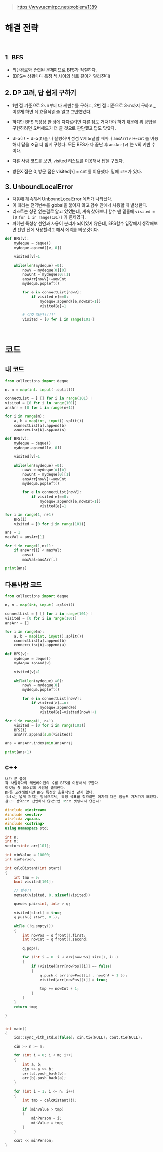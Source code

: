 > [ https://www.acmicpc.net/problem/1389 ]( https://www.acmicpc.net/problem/1389 )   

# 해결 전략

</br>

## 1.  BFS
- 최단경로와 관련된 문제이므로 BFS가 적절하다.
- (DFS는 상황마다 특정 점 사이의 경로 길이가 달라진다)

## 2. DP 고려, 답 쉽게 구하기

- 1번 점 기준으로 2~n부터 다 케빈수를 구하고, 2번 점 기준으로 3~n까지 구하고,,, 이렇게 하면 더 효율적일 줄 알고 고민했었다.
- 하지만 BFS 특성상 한 점에 다다르려면 다른 점도 거쳐가야 하기 때문에 위 방법을 구현하려면 오버헤드가 더 클 것으로 판단했고 답도 맞았다.
- BFS(1) ~ BFS(n)을 다 실행하며 정점 v에 도달할 때마다 `ansArr[v]+=cnt` 를 이용해서 답을 조금 더 쉽게 구했다. 모든 BFS가 다 끝난 후 `ansArr[v]` 는 v의 케빈 수이다.

- 다른 사람 코드를 보면, visited 리스트를 이용해서 답을 구했다.
- 방문X 점은 0, 방문 점은 visited[v] = cnt 를 이용했다. 밑에 코드가 있다.

## 3. UnboundLocalError 

- 처음에 계속해서 UnboundLocalError 에러가 나타났다.
- 이 에러는 전역변수를 global을 붙이지 않고 함수 안에서 사용할 때 발생한다.
- 리스트는 상관 없는걸로 알고 있었는데, 계속 찾아보니 함수 맨 밑줄에 `visited = [0 for i in range(101)]` 가 문제였다.
- 파이썬 특성상 선언과 사용이 분리가 되어있지 않은데, BFS함수 입장에서 생각해보면 선언 전에 사용할려고 해서 에러를 띄운것이다.

```python
def BFS(v):
    mydeque = deque()
    mydeque.append([v, 0])

    visited[v]=1

    while(len(mydeque)!=0):
        nowV = mydeque[0][0]
        nowCnt = mydeque[0][1]
        ansArr[nowV]+=nowCnt
        mydeque.popleft()

        for e in connectList[nowV]:
            if visited[e]==0:
                mydeque.append([e,nowCnt+1])
                visited[e]=1

        # 이것 때문!!!!!!
        visited = [0 for i in range(101)]
```

</br>

# 코드

## 내 코드

```python
from collections import deque

n, m = map(int, input().split())

connectList = [ [] for i in range(101) ]
visited = [0 for i in range(101)]
ansArr = [0 for i in range(n+1)]

for i in range(m):
    a, b = map(int, input().split())
    connectList[a].append(b)
    connectList[b].append(a)

def BFS(v):
    mydeque = deque()
    mydeque.append([v, 0])

    visited[v]=1

    while(len(mydeque)!=0):
        nowV = mydeque[0][0]
        nowCnt = mydeque[0][1]
        ansArr[nowV]+=nowCnt
        mydeque.popleft()

        for e in connectList[nowV]:
            if visited[e]==0:
                mydeque.append([e,nowCnt+1])
                visited[e]=1

for i in range(1, n+1):
    BFS(i)
    visited = [0 for i in range(101)]

ans = 1
maxVal = ansArr[1]

for i in range(1,n+1):
    if ansArr[i] < maxVal:
        ans=i
        maxVal=ansArr[i]

print(ans)
```

## 다른사람 코드
```python
from collections import deque

n, m = map(int, input().split())

connectList = [ [] for i in range(101) ]
visited = [0 for i in range(101)]
ansArr = []

for i in range(m):
    a, b = map(int, input().split())
    connectList[a].append(b)
    connectList[b].append(a)

def BFS(v):
    mydeque = deque()
    mydeque.append(v)

    visited[v]=1

    while(len(mydeque)!=0):
        nowV = mydeque[0]
        mydeque.popleft()

        for e in connectList[nowV]:
            if visited[e]==0:
                mydeque.append(e)
                visited[e]=visited[nowV]+1

for i in range(1, n+1):
    visited = [0 for i in range(101)]
    BFS(i)
    ansArr.append(sum(visited))

ans = ansArr.index(min(ansArr))

print(ans+1)
```

## c++

```c++
내가 푼 풀이
각 사람마다의 케빈베이컨의 수를 BFS를 이용해서 구한다.
이것들 중 최소값의 사람을 출력한다.
DP를 고려해봤지만 BFS 특성상 효율적인것 같지 않다.
(bfs는 넓게 퍼지는 방식으로서, 특정 목표를 찾으려면 어차피 다른 점들도 거쳐가게 돼있다.)
참고: 전역으로 선언하지 않았으면 0으로 셋팅되지 않는다!

#include <iostream>
#include <vector>
#include <queue>
#include <cstring>
using namespace std;

int n;
int m;
vector<int> arr[101];

int minValue = 10000;
int minPerson;

int calcDistant(int start)
{
	int tmp = 0;
	bool visited[101];

	// 필수!!
	memset(visited, 0, sizeof(visited));

	queue< pair<int, int> > q;

	visited[start] = true;
	q.push({ start, 0 });

	while (!q.empty())
	{
		int nowPos = q.front().first;
		int nowCnt = q.front().second;

		q.pop();

		for (int i = 0; i < arr[nowPos].size(); i++)
		{
			if (visited[arr[nowPos][i]] == false)
			{
				q.push({ arr[nowPos][i] , nowCnt + 1 });
				visited[arr[nowPos][i]] = true;

				tmp += nowCnt + 1;
			}
		}
	}
	return tmp;

}


int main()
{
	ios::sync_with_stdio(false); cin.tie(NULL); cout.tie(NULL);

	cin >> n >> m;

	for (int i = 0; i < m; i++)
	{
		int a, b;
		cin >> a >> b;
		arr[a].push_back(b);
		arr[b].push_back(a);
	}

	for (int i = 1; i <= n; i++)
	{
		int tmp = calcDistant(i);

		if (minValue > tmp)
		{
			minPerson = i;
			minValue = tmp;
		}
	}

	cout << minPerson;
}
```